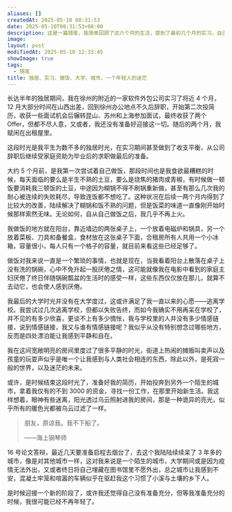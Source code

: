```yaml
---
aliases: []
createdAt: 2025-05-10 08:31:53
date: 2025-05-10T08:31:53+08:00
description: 这是一篇随笔，我简单回顾了这六个月的生活，提到了最初几个月的实习，自己第一次做饭，大学生活以及我在城市中的生活方式。困惑与迷茫总是与我形影不离，一时间不知道该如何应对这些东西。
image: 
layout: post
modifiedAt: 2025-05-10 12:33:45
showImage: true
tags:
  - 随笔
title: 独居、实习、做饭、大学、城市、一个年轻人的迷茫
---
```


长达半年的独居期间，我在徐州的附近的一家软件外包公司实习了将近 4 个月，12 月大部分时间在山西出差，回到徐州办公地点不久后辞职，开始第二次投简历，收获一些面试机会后辗转昆山、苏州和上海参加面试，最终收获了两个 Offer，但都不尽人意，又或者，我还没有准备好迎接这一切。随后的两个月，我赋闲在出租屋里。

这段时光是我平生为数不多的独居时光，在实习期间甚至做到了收支平衡，从公司辞职后继续受家庭资助为毕业后的求职做最后的准备。

大约 5 个月前，是我第一次尝试着自己做饭，那段时间也是我食欲最糟糕的时候，每天面临的要么是半生不熟的土豆，要么是烧焦的猪肉或青椒，有时候做一顿饭要消耗我三顿饭的土豆，中途因为糊锅不得不刷锅重新做，甚至有那么几次我的耐心被连续的失败耗尽，导致连饭都不想吃了。这种状况在后续一两个月内得到了比较大的改善，陆续解决了糊锅和饭不熟的问题，但是饭菜的味道一直像刚开始时候那样索然无味。无论如何，自从自己做饭之后，我几乎不再上火。

我做饭的地方就在阳台，靠近墙边的两张桌子上，一个放着电磁炉和锅具，另一个放着菜板、刀具和备餐盒，食材放在这张桌子下面，合租房所有人共用一个小冰箱，容量很小，每人只有一个格子的容量，就目前来看这些已经足够了。

做饭对我来说一直是一个繁琐的事情，也就是现在，当我看着阳台上散落在桌子上没有洗的锅碗，心中不免升起一股厌倦之情，这可能就像我在电影中看到的家庭主妇厌倦了终日伴随锅碗瓢盆的生活时的感受一样，这些东西仅仅放在那儿，就算不去动它，也会使人感到厌倦。

我最后的大学时光并没有在大学度过，这或许满足了我一直以来的心愿——逃离学校。我尝试过几次逃离学校，但都以失败告终，而如今我确实不用再呆在学校了，并不见的有多少欣喜，更谈不上有多少惆怅，我与学校里的人并没有多少情感链接，说到情感链接，我又与谁有情感链接呢？我似乎从没有特别想念过哪些地方，反而是四处漂泊能让我感到平静和自在。

我在这间宽敞明亮的房间里度过了很多平静的时光，街道上热闹的摊贩叫卖声以及孩童的玩耍声似乎是唯一个让我感到与人类社会相连的东西，除此以外，是死寂一般的世界，以及迷茫的未来。

或许，是时候结束这段时光了，准备好我的简历，开始投奔到另外一个陌生的城市，拿着我仅有的不到 3000 的资金，寻找一份工作，在那里开始新生活。我这样想着，眼神有些迷离，阳光透过乌云照射进我的房间，那是一种诡异的亮光，似乎所有的暖色光都被乌云过滤了一样。

> 朋友，原谅我。我不下船了。
>
>——海上钢琴师

16 号论文答辩，最近几天要准备启程去烟台了，去这个我陆陆续续呆了 3 年多的城市，像是对其他城市一样，这对我来说是一个陌生的城市，大学期间或是因为疫情无法外出，又或者终日将自己埋藏在图书馆里不愿外出，总之城市让我感到不安，混凝土牢笼和喧嚣的车辆似乎在驱赶我这个习惯了小溪与土壤的乡下人。

是时候迎接一个新的阶段了，或许我还觉得自己没有准备充分，但等我准备充分的时候，我很可能已经不再年轻了。
